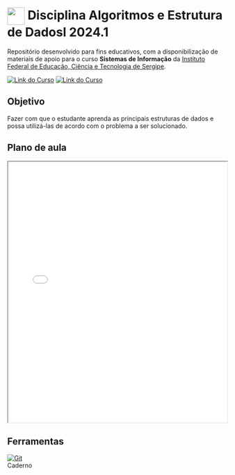 <h1>
    <img align="center" width="40px" src="">
    <span> Disciplina Algoritmos e Estrutura de Dadosl 2024.1</span>
</h1>

Repositório desenvolvido para fins educativos, com a disponibilização de materiais de apoio para o curso **Sistemas de Informação** da [Instituto Federal de Educação, Ciência e Tecnologia de Sergipe](https://www.ifs.edu.br/).

[![Link do Curso](https://img.shields.io/badge/▶-000?style=for-the-badge&logo=movie&logoColor=E94D5F)](https://www.ifs.edu.br/lagarto.html) 
[![Link do Curso](https://img.shields.io/badge/Acesse%20o%20Curso%20na%20Plataforma-E94D5F?style=for-the-badge)](https://www.ifs.edu.br/lagarto.html)

## Objetivo
Fazer com que o estudante aprenda as principais estruturas de dados e possa utilizá-las de acordo com o problema a ser solucionado.

## Plano de aula
<iframe src="src/Util/plano-de-aula.pdf" width="100%" height="600px"></iframe>

## Ferramentas
[![Git](https://img.shields.io/badge/Git-000?style=for-the-badge&logo=git&logoColor=E94D5F)](https://git-scm.com/doc) 
<br>
Caderno
<br>



